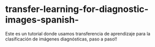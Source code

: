 # transfer-learning-for-diagnostic-images-spanish-
Este es un tutorial donde usamos transferencia de aprendizaje para la clasificación de imágenes diagnósticas, paso a paso!!
